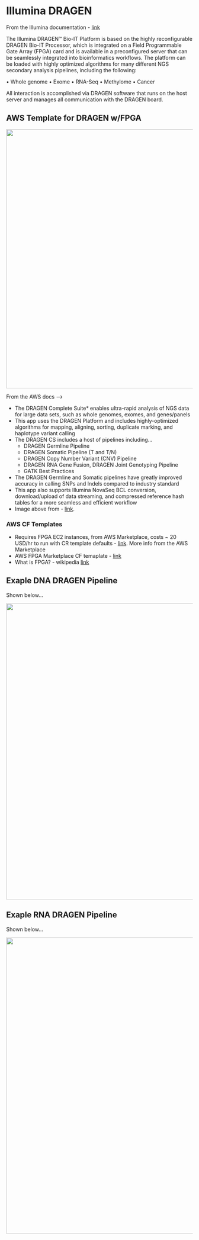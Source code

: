 # Illumina DRAGEN

From the Illumina documentation - [link](https://support.illumina.com/content/dam/illumina-support/documents/documentation/software_documentation/dragen-bio-it/Illumina-DRAGEN-Bio-IT-Platform-User-Guide-1000000141465-00.pdf)

The Illumina DRAGEN™ Bio-IT Platform is based on the highly reconfigurable DRAGEN Bio-IT Processor,
which is integrated on a Field Programmable Gate Array (FPGA) card and is available in a preconfigured
server that can be seamlessly integrated into bioinformatics workflows. The platform can be loaded
with highly optimized algorithms for many different NGS secondary analysis pipelines, including the
following:  

• Whole genome
• Exome
• RNA-Seq
• Methylome
• Cancer

All interaction is accomplished via DRAGEN software that runs on the host server and manages all
communication with the DRAGEN board.

## AWS Template for DRAGEN w/FPGA

<img src="https://github.com/lynnlangit/TeamTeri/blob/master/Images/fpga-arch.png" width=700>

From the AWS docs --> 
- The DRAGEN Complete Suite* enables ultra-rapid analysis of NGS data for large data sets, such as whole genomes, exomes, and genes/panels
- This app uses the DRAGEN Platform and includes highly-optimized algorithms for mapping, aligning, sorting, duplicate marking, and haplotype variant calling
- The DRAGEN CS includes a host of pipelines including...
    - DRAGEN Germline Pipeline
    - DRAGEN Somatic Pipeline (T and T/N)
    - DRAGEN Copy Number Variant (CNV) Pipeline
    - DRAGEN RNA Gene Fusion, DRAGEN Joint Genotyping Pipeline
    - GATK Best Practices  
- The DRAGEN Germline and Somatic pipelines have greatly improved accuracy in calling SNPs and Indels compared to industry standard
- This app also supports Illumina NovaSeq BCL conversion, download/upload of data streaming, and compressed reference hash tables for a more seamless and efficient workflow
- Image above from - [link](https://www.elprocus.com/fpga-architecture-and-applications/).

### AWS CF Templates

- Requires FPGA EC2 instances, from AWS Marketplace, costs ~ 20 USD/hr to run with CR template defaults - [link](https://aws.amazon.com/marketplace/pp/Illumina-Inc-DRAGEN-Complete-Suite/B07CZ3F5HY).  More info from the AWS Marketplace  
- AWS FPGA Marketplace CF temaplate - [link](https://aws.amazon.com/marketplace/pp/B06VVYBLZZ?qid=1611970635452&sr=0-8&ref_=brs_res_product_title)
- What is FPGA? - wikipedia [link](https://en.wikipedia.org/wiki/Field-programmable_gate_array)

## Exaple DNA DRAGEN Pipeline

Shown below...  

<img src="https://github.com/lynnlangit/TeamTeri/blob/master/Images/dragen-dna.png" width=800>

## Exaple RNA DRAGEN Pipeline

Shown below...   

<img src="https://github.com/lynnlangit/TeamTeri/blob/master/Images/dragen-rna.png" width=800>
